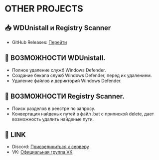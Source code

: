 # OTHER PROJECTS

## 📥 WDUnistall и Registry Scanner

- GitHub Releases: [Перейти](https://github.com/changelog-download/recleaner-changelog/releases/tag/v1.0)

## 🚀 ВОЗМОЖНОСТИ WDUnistall.

- Полное удаление служб Windows Defender.
- Создание бекапа служб Windows Defender, перед их удалением.
- Удаление файлов и дерикторий Windows Defender.

## 🚀 ВОЗМОЖНОСТИ Registry Scanner.

- Поиск разделов в реестре по запросу.
- Конвертация найденых путей в файл .bat с припиской delete, дает возможность удалить найденые пути.

## 📧 LINK

- Discord: [Присоединиться к серверу](https://discord.gg/uMjN6xrDjM)
- VK: [Официальная группа VK](https://vk.com/recleaner_official)
